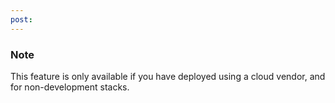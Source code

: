 ```yaml
---
post: 
---
```


### Note

This feature is only available if you have deployed using a cloud vendor, and for non-development stacks.




